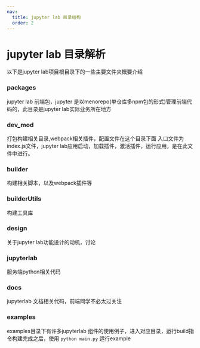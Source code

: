 ```yaml
---
nav:
  title: jupyter lab 目录结构
  order: 2
---
```


# jupyter lab 目录解析

以下是jupyter lab项目根目录下的一些主要文件夹概要介绍

### packages
jupyter lab 前端包，jupyter 是以menorepo(单仓库多npm包的形式)管理前端代码的，此目录是jupyter lab实际业务所在地方

### dev_mod
打包构建相关目录,webpack相关插件，配置文件在这个目录下面
入口文件为index.js文件，jupyter lab应用启动，加载插件，激活插件，运行应用，是在此文件中进行。

### builder
构建相关脚本，以及webpack插件等

### builderUtils
构建工具库

### design 
关于jupyter lab功能设计的动机，讨论

###  jupyterlab
服务端python相关代码

### docs
jupyterlab 文档相关代码，前端同学不必太过关注

### examples
examples目录下有许多jupyterlab 组件的使用例子，进入对应目录，运行build指令构建完成之后，使用 `python main.py` 运行example

